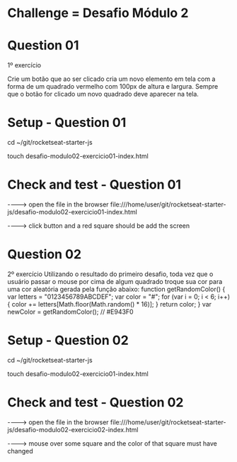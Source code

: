 # Challenge = Desafio Módulo 2

# Question 01

1º exercício

Crie um botão que ao ser clicado cria um novo elemento em tela com a forma de um quadrado vermelho com 100px de altura e largura. Sempre que o botão for clicado um novo quadrado deve
aparecer na tela.

# Setup - Question 01

cd ~/git/rocketseat-starter-js

touch desafio-modulo02-exercicio01-index.html

# Check and test - Question 01

\----> open the file in the browser file:///home/user/git/rocketseat-starter-js/desafio-modulo02-exercicio01-index.html

\----> click button and a red square should be add the screen


# Question 02

2º exercício
Utilizando o resultado do primeiro desafio, toda vez que o usuário passar o mouse por cima de
algum quadrado troque sua cor para uma cor aleatória gerada pela função abaixo:
function getRandomColor() {
 var letters = "0123456789ABCDEF";
 var color = "#";
 for (var i = 0; i < 6; i++) {
 color += letters[Math.floor(Math.random() * 16)];
 }
 return color;
}
var newColor = getRandomColor(); // #E943F0


# Setup - Question 02

cd ~/git/rocketseat-starter-js

touch desafio-modulo02-exercicio01-index.html

# Check and test - Question 02

\----> open the file in the browser file:///home/user/git/rocketseat-starter-js/desafio-modulo02-exercicio02-index.html

\----> mouse over some square and the color of that square must have changed
